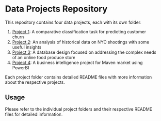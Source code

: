 
# Data Projects Repository

This repository contains four data projects, each with its own folder:

1. [Project 1](Project1-Folder/README.md): A comparative classification task for predicting customer churn 
2. [Project 2](Project2-Folder/README.md): An analysis of historical data on NYC shootings with some useful insights
3. [Project 3](Project3%20-%20Folder/README.md): A database design focused on addressing the complex needs of an online food produce store
4. [Project 4](Project4-Folder/README.md): A business intelligence project for Maven market using PowerBI

Each project folder contains detailed README files with more information about the respective projects.

## Usage

Please refer to the individual project folders and their respective README files for detailed information.
